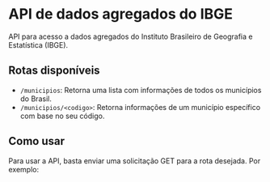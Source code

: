 # API de dados agregados do IBGE

API para acesso a dados agregados do Instituto Brasileiro de Geografia e Estatística (IBGE).

## Rotas disponíveis

- `/municipios`: Retorna uma lista com informações de todos os municípios do Brasil.
- `/municipios/<codigo>`: Retorna informações de um município específico com base no seu código.

## Como usar

Para usar a API, basta enviar uma solicitação GET para a rota desejada. Por exemplo:

